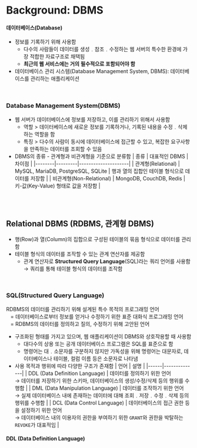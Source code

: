 # Background: DBMS

#### 데이터베이스(Database)
*  정보를 기록하기 위해 사용함
	- 다수의 사람들이 데이터를 생성﹒참조﹒수정하는 웹 서버의 특수한 환경에 가장 적합한 자료구조로 채택됨
	- **최근의 웹 서비스에는 거의 필수적으로 포함되어야 함**
* 데이터베이스 관리 시스템(Database Management System, DBMS): 데이터베이스를 관리하는 애플리케이션

<br/>

### Database Management System(DBMS)
* 웹 서버가 데이터베이스에 정보를 저장하고, 이를 관리하기 위해서 사용함
	- 역할 > 데이터베이스에 새로운 정보를 기록하거나, 기록된 내용을 수정﹒삭제하는 역할을 함
	- 특징 > 다수의 사람이 동시에 데이터베이스에 접근할 수 있고, 복잡한 요구사항을 만족하는 데이터를 조회할 수 있음
* DBMS의 종류 - 관계형과 비관계형을 기준으로 분류함
	| 종류 | 대표적인 DBMS | 차이점 |
  |--------|---------|---------------------|
	| 관계형(Relational) | MySQL, MariaDB, PostgreSQL, SQLite | 행과 열의 집합인 테이블 형식으로 데이터를 저장함 |
	| 비관계형(Non-Relational) | MongoDB, CouchDB, Redis | 키-값(Key-Value) 형태로 값을 저장함 |

<br/><br/>

## Relational DBMS (RDBMS, 관계형 DBMS)
* 행(Row)과 열(Column)의 집합으로 구성된 테이블의 묶음 형식으로 데이터를 관리함
* 테이블 형식의 데이터를 조작할 수 있는 관계 연산자를 제공함
	- 관계 연산자로 **Structured Query Language**(SQL)라는 쿼리 언어를 사용함 → 쿼리를 통해 테이블 형식의 데이터를 조작함

<br/>

### SQL(Structured Query Language)
RDBMS의 데이터를 관리하기 위해 설계된 특수 목적의 프로그래밍 언어 <br/>
&nbsp;&nbsp; = 데이터베이스로부터 정보를 얻거나 수정하기 위한 표준 대화식 프로그래밍 언어 <br/>
&nbsp;&nbsp; = RDBMS의 데이터를 정의하고 질의, 수정하기 위해 고안된 언어
* 구조화된 형태를 가지고 있으며, 웹 애플리케이션이 DBMS와 상호작용할 때 사용함
	- 대다수의 상용 또는 공개 데이터베이스 프로그램은 SQL를 표준으로 함
	- 명령어는 대﹒소문자를 구분하지 않지만 가독성을 위해 명령어는 대문자로, 데이터베이스나 테이블, 컬럼 이름 등은 소문자로 나타냄
* 사용 목적과 행위에 따라 다양한 구조가 존재함
	| 언어 | 설명 |
  |------|--------------|
	| DDL (Data Definition Language) | 데이터를 정의하기 위한 언어<br/> → 데이터를 저장하기 위한 스키마, 데이터베이스의 생성/수정/삭제 등의 행위를 수행함 |
	| DML (Data Manipulation Language) | 데이터를 조작하기 위한 언어<br/> → 실제 데이터베이스 내에 존재하는 데이터에 대해 조회﹒저장﹒수정﹒삭제 등의 행위를 수행함 |
	| DCL (Data Control Language) | 데이터베이스의 접근 권한 등을 설정하기 위한 언어<br/> → 데이터베이스 내의 이용자의 권한을 부여하기 위한 ```GRANT```와 권한을 박탈하는 ```REVOKE```가 대표적임 |

#### DDL (Data Definition Language)
